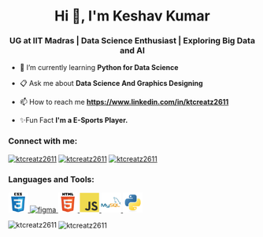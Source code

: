 <h1 align="center">Hi 👋, I'm Keshav Kumar</h1>
<h3 align="center">UG at IIT Madras | Data Science Enthusiast | Exploring Big Data and AI</h3>

- 🌱 I’m currently learning **Python for Data Science**

- 📋 Ask me about **Data Science And Graphics Designing**

- 📫 How to reach me **https://www.linkedin.com/in/ktcreatz2611**

- ✨Fun Fact **I'm a E-Sports Player.**

<h3 align="left">Connect with me:</h3>
<p align="left">
<a href="https://linkedin.com/in/ktcreatz2611" target="blank"><img align="center" src="https://raw.githubusercontent.com/rahuldkjain/github-profile-readme-generator/master/src/images/icons/Social/linked-in-alt.svg" alt="ktcreatz2611" height="30" width="40" /></a>
<a href="https://instagram.com/ktcreatz2611" target="blank"><img align="center" src="https://raw.githubusercontent.com/rahuldkjain/github-profile-readme-generator/master/src/images/icons/Social/instagram.svg" alt="ktcreatz2611" height="30" width="40" /></a>
<a href="https://discord.gg/ktcreatz2611" target="blank"><img align="center" src="https://raw.githubusercontent.com/rahuldkjain/github-profile-readme-generator/master/src/images/icons/Social/discord.svg" alt="ktcreatz2611" height="30" width="40" /></a>
</p>

<h3 align="left">Languages and Tools:</h3>
<p align="left"> <a href="https://www.w3schools.com/css/" target="_blank" rel="noreferrer"> <img src="https://raw.githubusercontent.com/devicons/devicon/master/icons/css3/css3-original-wordmark.svg" alt="css3" width="40" height="40"/> </a> <a href="https://www.figma.com/" target="_blank" rel="noreferrer"> <img src="https://www.vectorlogo.zone/logos/figma/figma-icon.svg" alt="figma" width="40" height="40"/> </a> <a href="https://www.w3.org/html/" target="_blank" rel="noreferrer"> <img src="https://raw.githubusercontent.com/devicons/devicon/master/icons/html5/html5-original-wordmark.svg" alt="html5" width="40" height="40"/> </a> <a href="https://developer.mozilla.org/en-US/docs/Web/JavaScript" target="_blank" rel="noreferrer"> <img src="https://raw.githubusercontent.com/devicons/devicon/master/icons/javascript/javascript-original.svg" alt="javascript" width="40" height="40"/> </a> <a href="https://www.mysql.com/" target="_blank" rel="noreferrer"> <img src="https://raw.githubusercontent.com/devicons/devicon/master/icons/mysql/mysql-original-wordmark.svg" alt="mysql" width="40" height="40"/> </a> <a href="https://www.python.org" target="_blank" rel="noreferrer"> <img src="https://raw.githubusercontent.com/devicons/devicon/master/icons/python/python-original.svg" alt="python" width="40" height="40"/> </a> </p>

<p><img align="left" src="https://github-readme-stats.vercel.app/api/top-langs?username=ktcreatz2611&show_icons=true&locale=en&layout=compact" alt="ktcreatz2611" /></p>

<p>&nbsp;<img align="center" src="https://github-readme-stats.vercel.app/api?username=ktcreatz2611&show_icons=true&locale=en" alt="ktcreatz2611" /></p>

